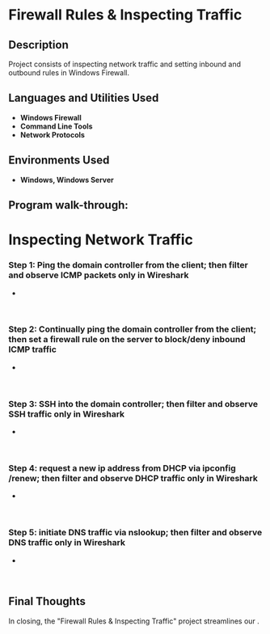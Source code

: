 <h1>Firewall Rules & Inspecting Traffic</h1>

 ### [ ]()

<h2>Description</h2>
Project consists of inspecting network traffic and setting inbound and outbound rules in Windows Firewall.
<br />


<h2>Languages and Utilities Used</h2>

- <b>Windows Firewall</b>
- <b>Command Line Tools</b>
- <b>Network Protocols</b>

<h2>Environments Used </h2>

- <b>Windows, Windows Server</b>

<h2>Program walk-through:</h2>


<h1>Inspecting Network Traffic</h1>

<h3>Step 1: Ping the domain controller from the client; then filter and observe ICMP packets only in Wireshark </h3>
<p> </p>

- 

<br>


<h3>Step 2: Continually ping the domain controller from the client; then set a firewall rule on the server to block/deny inbound ICMP traffic</h3>
<p></p>

- 

<br>


<h3>Step 3: SSH into the domain controller; then filter and observe SSH traffic only in Wireshark</h3>
<p></p>

- 

<br>



<h3>Step 4: request a new ip address from DHCP via ipconfig /renew; then filter and observe DHCP traffic only in Wireshark</h3>
<p></p>

- 

<br>


<h3>Step 5: initiate DNS traffic via nslookup; then filter and observe DNS traffic only in Wireshark</h3>
<p></p>

- 

<br>



<h2> Final Thoughts </h2>

<p> In closing, the "Firewall Rules & Inspecting Traffic" project streamlines our  .</p>
